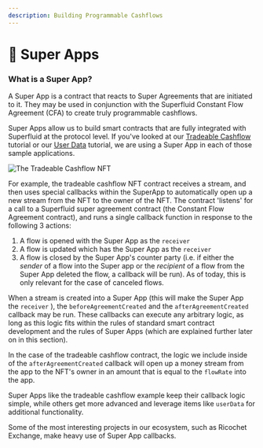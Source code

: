 ```yaml
---
description: Building Programmable Cashflows
---
```


# 🤖 Super Apps

### **What is a Super App?**

A Super App is a contract that reacts to Super Agreements that are initiated to it. They may be used in conjunction with the Superfluid Constant Flow Agreement (CFA) to create truly programmable cashflows.

Super Apps allow us to build smart contracts that are fully integrated with Superfluid at the protocol level. If you've looked at our [Tradeable Cashflow](https://github.com/superfluid-finance/super-examples/tree/main/examples/tradeable-cashflow) tutorial or our [User Data](https://docs.superfluid.finance/superfluid/docs/user-data) tutorial, we are using a Super App in each of those sample applications.

![The Tradeable Cashflow NFT](<../../.gitbook/assets/image (29) (1).png>)

For example, the tradeable cashflow NFT contract receives a stream, and then uses special callbacks within the SuperApp to automatically open up a new stream from the NFT to the owner of the NFT. The contract 'listens' for a call to a Superfluid super agreement contract (the Constant Flow Agreement contract), and runs a single callback function in response to the following 3 actions:

1. A flow is opened with the Super App as the `receiver`
2. A flow is updated which has the Super App as the `receiver`
3. A flow is closed by the Super App's counter party (i.e. if either the _sender_ of a flow into the Super app or the _recipient_ of a flow from the Super App deleted the flow, a callback will be run). As of today, this is only relevant for the case of canceled flows.

When a stream is created into a Super App (this will make the Super App the `receiver` ), the `beforeAgreementCreated` and the `afterAgreementCreated` callback may be run. These callbacks can execute any arbitrary logic, as long as this logic fits within the rules of standard smart contract development and the rules of Super Apps (which are explained further later on in this section).

In the case of the tradeable cashflow contract, the logic we include inside of the `afterAgreementCreated` callback will open up a money stream from the app to the NFT's owner in an amount that is equal to the `flowRate` into the app.

Super Apps like the tradeable cashflow example keep their callback logic simple, while others get more advanced and leverage items like `userData` for additional functionality.

Some of the most interesting projects in our ecosystem, such as Ricochet Exchange, make heavy use of Super App callbacks.
